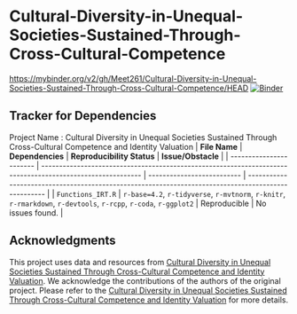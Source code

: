 # Cultural-Diversity-in-Unequal-Societies-Sustained-Through-Cross-Cultural-Competence
https://mybinder.org/v2/gh/Meet261/Cultural-Diversity-in-Unequal-Societies-Sustained-Through-Cross-Cultural-Competence/HEAD
[![Binder](https://mybinder.org/badge_logo.svg)](https://notebooks.gesis.org/binder/v2/gh/Meet261/Cultural-Diversity-in-Unequal-Societies-Sustained-Through-Cross-Cultural-Competence/HEAD)

## Tracker for Dependencies
Project Name : Cultural Diversity in Unequal Societies Sustained Through Cross-Cultural Competence and Identity Valuation
| **File Name**           | **Dependencies**                                                                                           | **Reproducibility Status** | **Issue/Obstacle**                                                                                  |
| ----------------------- | ---------------------------------------------------------------------------------------------------------- | -------------------------- | --------------------------------------------------------------------------------------------------- |
| `Functions_IRT.R`  | `r-base=4.2`, `r-tidyverse`, `r-mvtnorm`, `r-knitr`, `r-rmarkdown`, `r-devtools`, `r-rcpp`, `r-coda`, `r-ggplot2` | Reproducible               | No issues found.                                                                                    |

## Acknowledgments

This project uses data and resources from [Cultural Diversity in Unequal Societies Sustained Through Cross-Cultural Competence and Identity Valuation](https://osf.io/a3yd4/). We acknowledge the contributions of the authors of the original project. Please refer to the [Cultural Diversity in Unequal Societies Sustained Through Cross-Cultural Competence and Identity Valuation](https://osf.io/a3yd4/) for more details.

